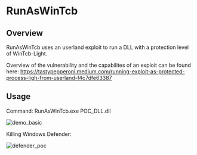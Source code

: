 # RunAsWinTcb

## Overview
RunAsWinTcb uses an userland exploit to run a DLL with a protection level of WinTcb-Light.

Overview of the vulnerability and the capabilites of an exploit can be found here:
https://tastypepperoni.medium.com/running-exploit-as-protected-process-ligh-from-userland-f4c7dfe63387

## Usage
Command: RunAsWinTcb.exe POC_DLL.dll

![demo_basic](https://user-images.githubusercontent.com/94043088/181805727-f2bf45a5-3f33-4c2e-bd2c-4759dcc7b313.png)

Killing Windows Defender:

![defender_poc](https://user-images.githubusercontent.com/94043088/181805864-9b846904-21b3-49d2-9c63-057c40ec80e9.gif)
